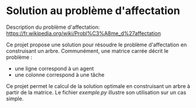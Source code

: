 # Solution au problème d'affectation

Description du problème d'affectation: https://fr.wikipedia.org/wiki/Probl%C3%A8me_d%27affectation

Ce projet propose une solution pour résoudre le problème d'affectation en construisant un
arbre. Communément, une matrice carrée décrit le problème :
* une ligne correspond à un agent
* une colonne correspond à une tâche

Ce projet permet le calcul de la solution optimale en construisant un arbre à partir de la
matrice. Le fichier _exemple.py_ illustre son utilisation sur un cas simple.
